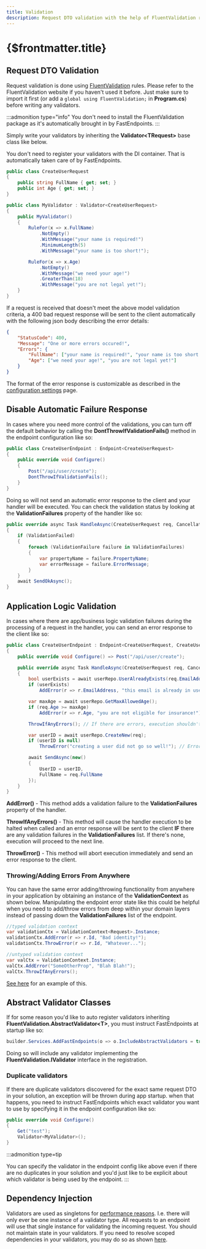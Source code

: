 ```yaml
---
title: Validation
description: Request DTO validation with the help of FluentValidation rules makes validation in FastEndpoints a snap.
---
```


# {$frontmatter.title}

## Request DTO Validation

Request validation is done using [FluentValidation](https://fluentvalidation.net/) rules. Please refer to the FluentValidation website if you haven't used it before. Just make sure to import it first (or add a `global using FluentValidation;` in **Program.cs**) before writing any validators.

:::admonition type="info"
You don't need to install the FluentValidation package as it's automatically brought in by FastEndpoints.
:::

Simply write your validators by inheriting the **Validator&lt;TRequest&gt;** base class like below.

You don't need to register your validators with the DI container.
That is automatically taken care of by FastEndpoints.

```cs |title=Request.cs
public class CreateUserRequest
{
    public string FullName { get; set; }
    public int Age { get; set; }
}
```

```cs |title=MyValidator.cs
public class MyValidator : Validator<CreateUserRequest>
{
    public MyValidator()
    {
        RuleFor(x => x.FullName)
            .NotEmpty()
            .WithMessage("your name is required!")
            .MinimumLength(5)
            .WithMessage("your name is too short!");

        RuleFor(x => x.Age)
            .NotEmpty()
            .WithMessage("we need your age!")
            .GreaterThan(18)
            .WithMessage("you are not legal yet!");
    }
}
```

If a request is received that doesn't meet the above model validation criteria, a 400 bad request response will be sent to the client automatically with the following json body describing the error details:

```json |title=json
{
	"StatusCode": 400,
	"Message": "One or more errors occured!",
	"Errors": {
		"FullName": ["your name is required!", "your name is too short!"],
		"Age": ["we need your age!", "you are not legal yet!"]
	}
}
```

The format of the error response is customizable as described in the [configuration settings](configuration-settings#customizing-error-responses) page.

## Disable Automatic Failure Response

In cases where you need more control of the validations, you can turn off the default behavior by calling the **DontThrowIfValidationFails()** method in the endpoint configuration like so:

```cs |title=CreateUserEndpoint.cs
public class CreateUserEndpoint : Endpoint<CreateUserRequest>
{
    public override void Configure()
    {
        Post("/api/user/create");
        DontThrowIfValidationFails();
    }
}
```

Doing so will not send an automatic error response to the client and your handler will be executed. You can check the validation status by looking at the **ValidationFailures** property of the handler like so:

```cs
public override async Task HandleAsync(CreateUserRequest req, CancellationToken ct)
{
    if (ValidationFailed)
    {
        foreach (ValidationFailure failure in ValidationFailures)
        {
            var propertyName = failure.PropertyName;
            var errorMessage = failure.ErrorMessage;
        }
    }
    await SendOkAsync();
}
```

## Application Logic Validation

In cases where there are app/business logic validation failures during the processing of a request in the handler, you can send an error response to the client like so:

```cs |title=CreateUserEndpoint.cs
public class CreateUserEndpoint : Endpoint<CreateUserRequest, CreateUserResponse>
{
    public override void Configure() => Post("/api/user/create");

    public override async Task HandleAsync(CreateUserRequest req, CancellationToken ct)
    {
        bool userExists = await userRepo.UserAlreadyExists(req.EmailAddress);
        if (userExists)
            AddError(r => r.EmailAddress, "this email is already in use!");

        var maxAge = await userRepo.GetMaxAllowedAge();
        if (req.Age >= maxAge)
            AddError(r => r.Age, "you are not eligible for insurance!");

        ThrowIfAnyErrors(); // If there are errors, execution shouldn't go beyond this point

        var userID = await userRepo.CreateNew(req);
        if (userID is null)
            ThrowError("creating a user did not go so well!"); // Error response sent here

        await SendAsync(new()
        {
            UserID = userID,
            FullName = req.FullName
        });
    }
}
```

**AddError()** - This method adds a validation failure to the **ValidationFailures** property of the handler.

**ThrowIfAnyErrors()** - This method will cause the handler execution to be halted when called and an error response will be sent to the client **IF** there are any validation failures in the **ValidationFailures** list. If there's none, execution will proceed to the next line.

**ThrowError()** - This method will abort execution immediately and send an error response to the client.

### Throwing/Adding Errors From Anywhere
You can have the same error adding/throwing functionality from anywhere in your application by obtaining an instance of the **ValidationContext** as shown below. Manipulating the endpoint error state like this could be helpful when you need to add/throw errors from deep within your domain layers instead of passing down the **ValidationFailures** list of the endpoint.

```cs
//typed validation context
var validationCtx = ValidationContext<Request>.Instance;
validationCtx.AddError(r => r.Id, "Bad identity!");
validationCtx.ThrowError(r => r.Id, "Whatever...");

//untyped validation context
var valCtx = ValidationContext.Instance;
valCtx.AddError("SomeOtherProp", "Blah Blah!");
valCtx.ThrowIfAnyErrors();
```

[See here](https://gist.github.com/dj-nitehawk/a3e673479c8f3fb3660cb837f9032031) for an example of this.

## Abstract Validator Classes

If for some reason you'd like to auto register validators inheriting **FluentValidation.AbstractValidator&lt;T&gt;**, you must instruct FastEndpoints at startup like so:
```cs
builder.Services.AddFastEndpoints(o => o.IncludeAbstractValidators = true);
```

Doing so will include any validator implementing the **FluentValidation.IValidator** interface in the registration.

### Duplicate validators

If there are duplicate validators discovered for the exact same request DTO in your solution, an exception will be thrown during app startup. when that happens, you need to instruct FastEndpoints which exact validator you want to use by specifying it in the endpoint configuration like so:
```cs
public override void Configure()
{
    Get("test");
    Validator<MyValidator>();
}
```

:::admonition type=tip

You can specify the validator in the endpoint config like above even if there are no duplicates in your solution and you'd just like to be explicit about which validator is being used by the endpoint.
:::

## Dependency Injection
Validators are used as singletons for [performance reasons](/benchmarks). I.e. there will only ever be one instance of a validator type. All requests to an endpoint will use that single instance for validating the incoming request. You should not maintain state in your validators. If you need to resolve scoped dependencies in your validators, you may do so as shown [here](dependency-injection#validator-dependencies).